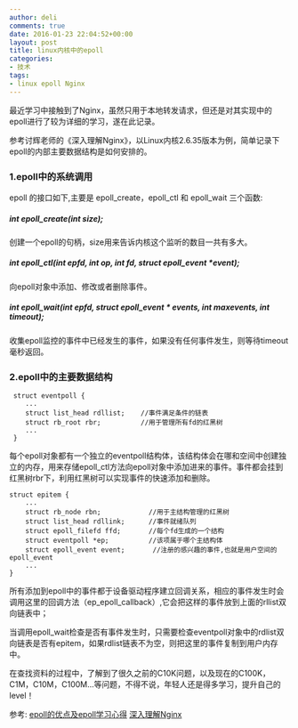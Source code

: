 ```yaml
---
author: deli
comments: true
date: 2016-01-23 22:04:52+00:00
layout: post
title: linux内核中的epoll
categories:
- 技术
tags:
- linux epoll Nginx
---
```



最近学习中接触到了Nginx，虽然只用于本地转发请求，但还是对其实现中的epoll进行了较为详细的学习，遂在此记录。

参考讨辉老师的《深入理解Nginx》，以Linux内核2.6.35版本为例，简单记录下epoll的内部主要数据结构是如何安排的。

###   1.epoll中的系统调用    
epoll 的接口如下,主要是 epoll_create，epoll_ctl 和 epoll_wait 三个函数:

#####   int epoll_create(int size);
创建一个epoll的句柄，size用来告诉内核这个监听的数目一共有多大。

#####   int epoll_ctl(int epfd, int op, int fd, struct epoll_event *event);
向epoll对象中添加、修改或者删除事件。


#####  int epoll_wait(int epfd, struct epoll_event * events, int maxevents, int timeout);
收集epoll监控的事件中已经发生的事件，如果没有任何事件发生，则等待timeout毫秒返回。


###   2.epoll中的主要数据结构

>
	 struct eventpoll {
	 	...
	 	struct list_head rdllist;    //事件满足条件的链表
	 	struct rb_root rbr;          //用于管理所有fd的红黑树
	 	...
	 }


每个epoll对象都有一个独立的eventpoll结构体，该结构体会在哪和空间中创建独立的内存，用来存储epoll_ctl方法向epoll对象中添加进来的事件。事件都会挂到红黑树rbr下，利用红黑树可以实现事件的快速添加和删除。


>
	struct epitem {
		...
		struct rb_node rbn;            //用于主结构管理的红黑树
		struct list_head rdllink;      //事件就绪队列
		struct epoll_filefd ffd;       //每个fd生成的一个结构
		struct eventpoll *ep;          //该项属于哪个主结构体
		struct epoll_event event;  		//注册的感兴趣的事件,也就是用户空间的epoll_event
		...
	}


所有添加到epoll中的事件都于设备驱动程序建立回调关系，相应的事件发生时会调用这里的回调方法（ep_epoll_callback）,它会把这样的事件放到上面的rllist双向链表中；


当调用epoll_wait检查是否有事件发生时，只需要检查eventpoll对象中的rdlist双向链表是否有epitem，如果rdlist链表不为空，则把这里的事件复制到用户内存中。


在查找资料的过程中，了解到了很久之前的C10K问题，以及现在的C100K，C1M，C10M，C100M...等问题，不得不说，年轻人还是得多学习，提升自己的level！


参考:
[epoll的优点及epoll学习心得][1]
[深入理解Nginx][2]

[1]: http://www.cppblog.com/flashboy/archive/2008/04/16/47277.html
[2]: https://book.douban.com/subject/22793675/
